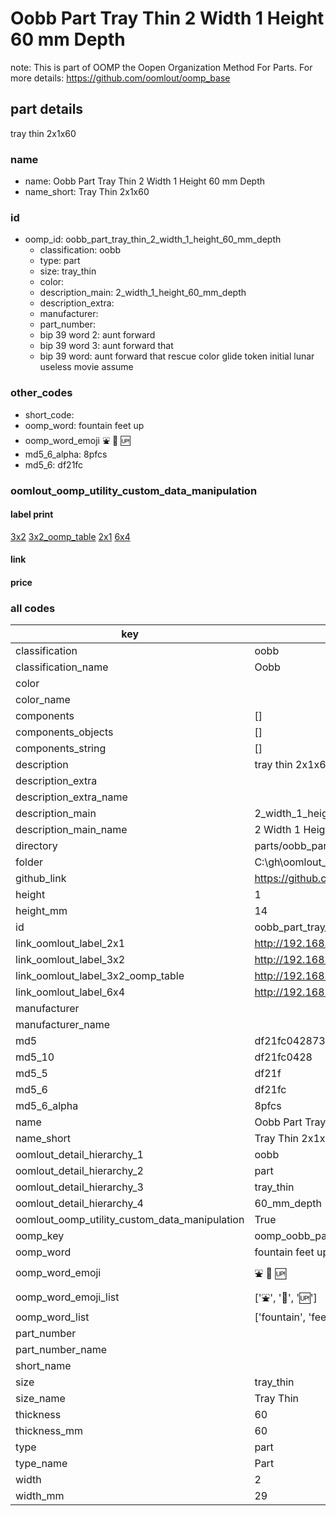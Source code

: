 # Oobb Part Tray Thin 2 Width 1 Height 60 mm Depth  

note: This is part of OOMP the Oopen Organization Method For Parts. For more details: https://github.com/oomlout/oomp_base

##  part details
  



tray thin 2x1x60



### name
* name: Oobb Part Tray Thin 2 Width 1 Height 60 mm Depth
* name_short: Tray Thin 2x1x60 
### id
* oomp_id: oobb_part_tray_thin_2_width_1_height_60_mm_depth
  * classification: oobb
  * type: part
  * size: tray_thin
  * color: 
  * description_main: 2_width_1_height_60_mm_depth
  * description_extra: 
  * manufacturer: 
  * part_number: 
  * bip 39 word 2: aunt forward
  * bip 39 word 3: aunt forward that
  * bip 39 word: aunt forward that rescue color glide token initial lunar useless movie assume

### other_codes
* short_code: 
* oomp_word: fountain feet up
* oomp_word_emoji :fountain: :feet: :up:
* md5_6_alpha: 8pfcs
* md5_6: df21fc






### oomlout_oomp_utility_custom_data_manipulation
#### label print
[3x2](http://192.168.1.245:1112/?label=oomp%208pfcs)
[3x2_oomp_table](http://192.168.1.108:1112/?label=oomp%208pfcs)
[2x1](http://192.168.1.242:1112/?label=oomp%208pfcs)
[6x4](http://192.168.1.55:1112/?label=oomp%208pfcs)    

#### link

                              

#### price







### all codes 
| key | value |  
| --- | --- |  
| classification | oobb |  
| classification_name | Oobb |  
| color |  |  
| color_name |  |  
| components | [] |  
| components_objects | [] |  
| components_string | [] |  
| description | tray thin 2x1x60 |  
| description_extra |  |  
| description_extra_name |  |  
| description_main | 2_width_1_height_60_mm_depth |  
| description_main_name | 2 Width 1 Height 60 mm Depth |  
| directory | parts/oobb_part_tray_thin_2_width_1_height_60_mm_depth |  
| folder | C:\gh\oomlout_oobb_version_4_generated_parts\things\oobb_part_tray_thin_2_width_1_height_60_mm_depth |  
| github_link | https://github.com/oomlout/oomlout_oomp_part_src/tree/main/parts/oobb_part_tray_thin_2_width_1_height_60_mm_depth |  
| height | 1 |  
| height_mm | 14 |  
| id | oobb_part_tray_thin_2_width_1_height_60_mm_depth |  
| link_oomlout_label_2x1 | http://192.168.1.242:1112/?label=oomp%208pfcs |  
| link_oomlout_label_3x2 | http://192.168.1.245:1112/?label=oomp%208pfcs |  
| link_oomlout_label_3x2_oomp_table | http://192.168.1.108:1112/?label=oomp%208pfcs |  
| link_oomlout_label_6x4 | http://192.168.1.55:1112/?label=oomp%208pfcs |  
| manufacturer |  |  
| manufacturer_name |  |  
| md5 | df21fc042873fc7d8c16db73bfd6f07a |  
| md5_10 | df21fc0428 |  
| md5_5 | df21f |  
| md5_6 | df21fc |  
| md5_6_alpha | 8pfcs |  
| name | Oobb Part Tray Thin 2 Width 1 Height 60 mm Depth |  
| name_short | Tray Thin 2x1x60  |  
| oomlout_detail_hierarchy_1 | oobb |  
| oomlout_detail_hierarchy_2 | part |  
| oomlout_detail_hierarchy_3 | tray_thin |  
| oomlout_detail_hierarchy_4 | 60_mm_depth |  
| oomlout_oomp_utility_custom_data_manipulation | True |  
| oomp_key | oomp_oobb_part_tray_thin_2_width_1_height_60_mm_depth |  
| oomp_word | fountain feet up |  
| oomp_word_emoji | :fountain: :feet: :up: |  
| oomp_word_emoji_list | [':fountain:', ':feet:', ':up:'] |  
| oomp_word_list | ['fountain', 'feet', 'up'] |  
| part_number |  |  
| part_number_name |  |  
| short_name |  |  
| size | tray_thin |  
| size_name | Tray Thin |  
| thickness | 60 |  
| thickness_mm | 60 |  
| type | part |  
| type_name | Part |  
| width | 2 |  
| width_mm | 29 |  
